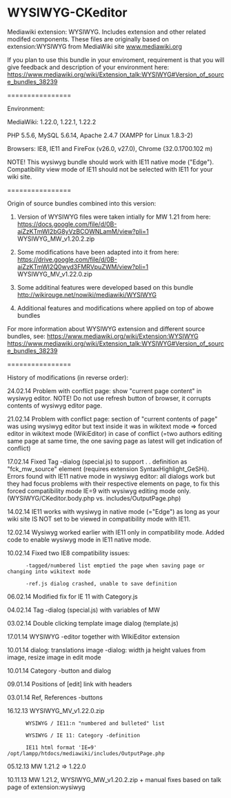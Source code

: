 WYSIWYG-CKeditor
================

Mediawiki extension: WYSIWYG. Includes extension and other related modifed components.
These files are originally based on extension:WYSIWYG from MediaWiki site www.mediawiki.org

If you plan to use this bundle in your enviroment, requirement is that you will give feedback and description of your environment here:
https://www.mediawiki.org/wiki/Extension_talk:WYSIWYG#Version_of_source_bundles_38239

================

Environment:

MediaWiki: 1.22.0, 1.22.1, 1.22.2

  PHP 5.5.6, MySQL 5.6.14, Apache 2.4.7
  (XAMPP for Linux 1.8.3-2)

  Browsers: IE8, IE11 and FireFox (v26.0, v27.0), Chrome (32.0.1700.102 m)

  NOTE! This wysiwyg bundle should work with IE11 native mode ("Edge"). Compatibility view mode of IE11 should not be selected with IE11 for your wiki site.

================

Origin of source bundles combined into this version:
1. Version of WYSIWYG files were taken intially for MW 1.21 from here:
   https://docs.google.com/file/d/0B-aiZzKTmWI2bG8yVzBCOWNLamM/view?pli=1
   WYSIWYG_MW_v1.20.2.zip

2. Some modifications have been adapted into it from here:
   https://drive.google.com/file/d/0B-aiZzKTmWI2Q0wyd3FMRVpuZWM/view?pli=1
   WYSIWYG_MV_v1.22.0.zip

3. Some additinal features were developed based on this bundle
   http://wikirouge.net/nowiki/mediawiki/WYSIWYG

4. Additional features and modifications where applied on top of abowe bundles

For more information about WYSIWYG extension and different source bundles, see:
  https://www.mediawiki.org/wiki/Extension:WYSIWYG
  https://www.mediawiki.org/wiki/Extension_talk:WYSIWYG#Version_of_source_bundles_38239

================

History of modifications (in reverse order):

24.02.14  Problem with conflict page: show "current page content" in wysiwyg editor. NOTE! Do not use refresh button of browser, it corrupts contents of wysiwyg editor page.

21.02.14  Problem with conflict page: section of "current contents of page" was using wysiwyg editor but text inside it was in wikitext mode => forced editor in wikitext mode (WikiEditor) in case of conflict (=two authors editing same page at same time, the one saving page as latest will get indication of conflict)

17.02.14  Fixed Tag -dialog (special.js) to support <source lang="xxx">. .<source> definition as "fck_mw_source" element (requires extension SyntaxHighlight_GeSHi). Errors found with IE11 native mode in wysiwyg editor: all dialogs work but they had focus problems with their respective elements on page, to fix this forced compatibility mode IE=9 with wysiwyg editing mode only. (WYSIWYG/CKeditor.body.php vs. includes/OutputPage.php)

14.02.14  IE11 works with wysiwyg in native mode (="Edge") as long as your wiki site IS NOT set to be viewed in compatibility mode with IE11.

12.02.14  Wysiwyg worked earlier with IE11 only in compatibility mode. Added code to enable wysiwyg mode in IE11 native mode.

10.02.14  Fixed two IE8 compatibility issues:

          -tagged/numbered list emptied the page when saving page or changing into wikitext mode

          -ref.js dialog crashed, unable to save definition

06.02.14  Modified fix for IE 11 with Category.js

04.02.14  Tag -dialog (special.js) with variables of MW

03.02.14  Double clicking template image dialog (template.js)

17.01.14  WYSIWYG -editor together with WIkiEditor extension

10.01.14  <Ref> dialog: translations
          image -dialog: width ja height values from image, resize image in edit mode

10.01.14  Category -button and dialog

09.01.14  Positions of [edit] link with headers

03.01.14  Ref, References -buttons

16.12.13  WYSIWYG_MV_v1.22.0.zip

          WYSIWYG / IE11:n "numbered and bulleted" list

          WYSIWYG / IE 11: Category -definition

          IE11 html format 'IE=9' /opt/lampp/htdocs/mediawiki/includes/OutputPage.php

05.12.13  MW 1.21.2 => 1.22.0

10.11.13  MW 1.21.2, WYSIWYG_MW_v1.20.2.zip + manual fixes based on talk page of extension:wysiwyg
